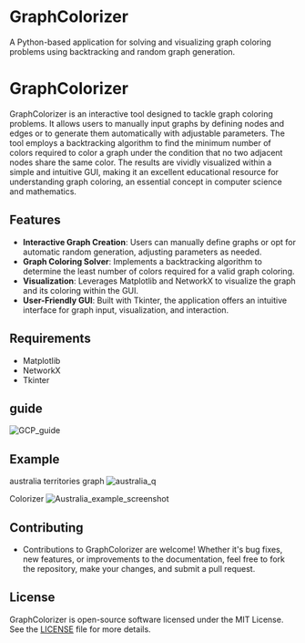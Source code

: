 # GraphColorizer
A Python-based application for solving and visualizing graph coloring problems using backtracking and random graph generation.

# GraphColorizer

GraphColorizer is an interactive tool designed to tackle graph coloring problems. It allows users to manually input graphs by defining nodes and edges or to generate them automatically with adjustable parameters. The tool employs a backtracking algorithm to find the minimum number of colors required to color a graph under the condition that no two adjacent nodes share the same color. The results are vividly visualized within a simple and intuitive GUI, making it an excellent educational resource for understanding graph coloring, an essential concept in computer science and mathematics.

## Features

- **Interactive Graph Creation**: Users can manually define graphs or opt for automatic random generation, adjusting parameters as needed.
- **Graph Coloring Solver**: Implements a backtracking algorithm to determine the least number of colors required for a valid graph coloring.
- **Visualization**: Leverages Matplotlib and NetworkX to visualize the graph and its coloring within the GUI.
- **User-Friendly GUI**: Built with Tkinter, the application offers an intuitive interface for graph input, visualization, and interaction.

## Requirements
- Matplotlib
- NetworkX
- Tkinter

## guide
![GCP_guide](https://github.com/misharii/GraphColorizer/assets/125268174/64a412b9-63f6-4e7a-aa83-b988586ed6c8)

## Example 
australia territories graph
![australia_q](https://github.com/misharii/GraphColorizer/assets/125268174/88461f3d-91d1-45ed-8bdf-efceec0cef82)

Colorizer
![Australia_example_screenshot](https://github.com/misharii/GraphColorizer/assets/125268174/0161ed2e-3d9c-4eb6-8265-c5a5e39e9de7)




  ## Contributing
- Contributions to GraphColorizer are welcome! Whether it's bug fixes, new features, or improvements to the documentation, feel free to fork the repository, make your changes, and submit a pull request.

## License

GraphColorizer is open-source software licensed under the MIT License. See the [LICENSE](LICENSE) file for more details.
